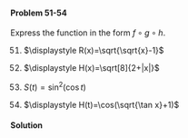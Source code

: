 <div class="alert alert-warning" role="alert">
<h4 class="alert-heading">Problem 51-54</h4>

Express the function in the form $f \circ g \circ h$.

51. $\displaystyle R(x)=\sqrt{\sqrt{x}-1}$

52. $\displaystyle H(x)=\sqrt[8]{2+|x|}$

53. $\displaystyle S(t)=\sin^2(\cos t)$

54. $\displaystyle H(t)=\cos(\sqrt{\tan x}+1)$

</div>


<div class="alert alert-success" role="alert">
<h4 class="alert-heading">Solution</h4>



</div>

